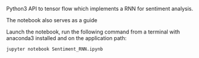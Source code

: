 Python3 API to tensor flow which implements a RNN for sentiment analysis.

The notebook also serves as a guide

Launch the notebook, run the following command from a terminal with anaconda3 installed and on the application path:

    jupyter notebook Sentiment_RNN.ipynb
